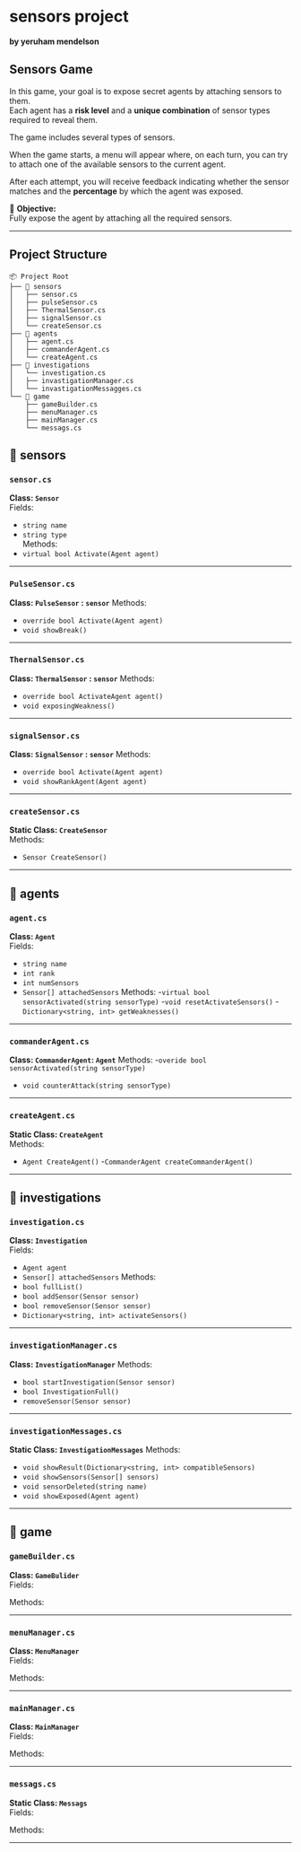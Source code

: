 # sensors project
**by yeruham mendelson**

## Sensors Game

In this game, your goal is to expose secret agents by attaching sensors to them.  
Each agent has a **risk level** and a **unique combination** of sensor types required to reveal them.

The game includes several types of sensors.

When the game starts, a menu will appear where, on each turn, you can try to attach one of the available sensors to the current agent.

After each attempt, you will receive feedback indicating whether the sensor matches and the **percentage** by which the agent was exposed.

🎯 **Objective:**  
Fully expose the agent by attaching all the required sensors.

---

## Project Structure

```plaintext
📦 Project Root
├── 📁 sensors
│   ├── sensor.cs
│   ├── pulseSensor.cs
│   ├── ThermalSensor.cs
│   ├── signalSensor.cs
│   └── createSensor.cs
├── 📁 agents
│   ├── agent.cs
│   ├── commanderAgent.cs
│   └── createAgent.cs
├── 📁 investigations
│   └── investigation.cs
│   ├── invastigationManager.cs
│   └── invastigationMessagges.cs
└── 📁 game
    ├── gameBuilder.cs
    ├── menuManager.cs
    ├── mainManager.cs
    └── messags.cs
```

## 📁 sensors

### `sensor.cs`
**Class: `Sensor`**  
Fields:
- `string name`
- `string type`  
Methods:
- `virtual bool Activate(Agent agent)`
---

### `PulseSensor.cs`
**Class: `PulseSensor` : `sensor`** 
Methods:
- `override bool Activate(Agent agent)`
- `void showBreak()`
---

### `ThernalSensor.cs`
**Class: `ThermalSensor` : `sensor`** 
Methods:
- `override bool ActivateAgent agent()`
- `void exposingWeakness()`
---

### `signalSensor.cs`
**Class: `SignalSensor` : `sensor`** 
Methods:
- `override bool Activate(Agent agent)`
- `void showRankAgent(Agent agent)`
---

### `createSensor.cs`  
**Static Class: `CreateSensor`**  
Methods:
- `Sensor CreateSensor()`
---


## 📁 agents

### `agent.cs`  
**Class: `Agent`**  
Fields:
- `string name`
- `int rank`
- `int numSensors`
- `Sensor[] attachedSensors`
Methods:
-`virtual bool sensorActivated(string sensorType)`
-`void resetActivateSensors()`
-`Dictionary<string, int> getWeaknesses()`
---

### `commanderAgent.cs`  
**Class: `CommanderAgent`: `Agent`**
Methods:
-`overide bool sensorActivated(string sensorType)`
- `void counterAttack(string sensorType)`
---

### `createAgent.cs`  
**Static Class: `CreateAgent`**  
Methods:
- `Agent CreateAgent()`
-`CommanderAgent createCommanderAgent()`
---


## 📁 investigations

### `investigation.cs`  
**Class: `Investigation`**  
Fields:
- `Agent agent`
- `Sensor[] attachedSensors`
Methods:
- `bool fullList()`
- `bool addSensor(Sensor sensor)`
- `bool removeSensor(Sensor sensor)`
- `Dictionary<string, int> activateSensors()`
---

### `investigationManager.cs`
**Class: `InvestigationManager`** 
Methods:
- `bool startInvestigation(Sensor sensor)`
- `bool InvestigationFull()`
- `removeSensor(Sensor sensor)`
---

### `investigationMessages.cs`
**Static Class: `InvestigationMessages`**
 Methods:
- `void showResult(Dictionary<string, int> compatibleSensors)`
- `void showSensors(Sensor[] sensors)`
- `void sensorDeleted(string name)`
- `void showExposed(Agent agent)`
---

 
## 📁 game

### `gameBuilder.cs`  
**Class: `GameBulider`**  
Fields:

Methods:

---

### `menuManager.cs`  
**Class: `MenuManager`**  
Fields:

Methods:

---
### `mainManager.cs`  
**Class: `MainManager`**  
Fields:

Methods:

---

### `messags.cs`  
**Static Class: `Messags`**  
Fields:

Methods:

---


